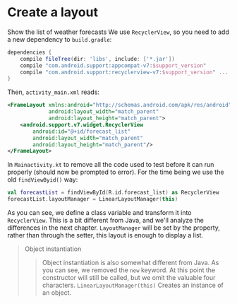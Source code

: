 # Create a layout

Show the list of weather forecasts We use `RecyclerView`, so you need to add a new dependency to `build.gradle`:

```groovy
dependencies {
    compile fileTree(dir: 'libs', include: ['*.jar'])
    compile "com.android.support:appcompat-v7:$support_version" 
    compile "com.android.support:recyclerview-v7:$support_version" ...
}
```

Then, `activity_main.xml` reads:

```xml
<FrameLayout xmlns:android="http://schemas.android.com/apk/res/android"
             android:layout_width="match_parent"
             android:layout_height="match_parent">
    <android.support.v7.widget.RecyclerView
        android:id="@+id/forecast_list"
        android:layout_width="match_parent"
        android:layout_height="match_parent"/>
</FrameLayout>
```

In `Mainactivity.kt` to remove all the code used to test before it can run properly (should now be prompted to error). For the time being we use the old `findViewByid()` way:

```kotlin
val forecastList = findViewById(R.id.forecast_list) as RecyclerView
forecastList.layoutManager = LinearLayoutManager(this)
```

As you can see, we define a class variable and transform it into `RecyclerView`. This is a bit different from Java, and we'll analyze the differences in the next chapter. `LayoutManager` will be set by the property, rather than through the setter, this layout is enough to display a list.

>Object instantiation
>>Object instantiation is also somewhat different from Java. As you can see, we removed the `new` keyword. At this point the constructor will still be called, but we omit the valuable four characters. `LinearLayoutManager(this)` Creates an instance of an object.

